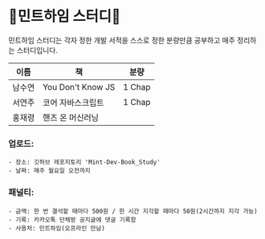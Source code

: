 # 🌿민트하임 스터디🌿


민트하임 스터디는 각자 정한 개발 서적을 스스로 정한 분량만큼 공부하고 매주 정리하는 스터디입니다.

|이름|책|분량|
|------|---|---|
|남수연|You Don't Know JS|1 Chap|
|서연주|코어 자바스크립트|1 Chap|
|홍재령|핸즈 온 머신러닝||

### 업로드:

```
- 장소: 깃허브 레포지토리 'Mint-Dev-Book_Study'
- 날짜: 매주 월요일 오전까지
```

### 패널티:

```
- 금액: 한 번 결석할 때마다 500원 / 한 시간 지각할 때마다 50원(2시간까지 지각 가능)
- 기록: 카카오톡 단체방 공지글에 댓글 기록함
- 사용처: 민트하임(오프라인 만남)
```
